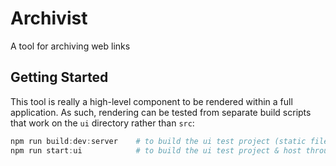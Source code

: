 # Archivist

A tool for archiving web links

## Getting Started

This tool is really a high-level component to be rendered within a full application. As such, rendering can be tested from separate build scripts that work on the `ui` directory rather than `src`:

````powershell
npm run build:dev:server    # to build the ui test project (static files only)
npm run start:ui            # to build the ui test project & host through webpack-dev-server
````
